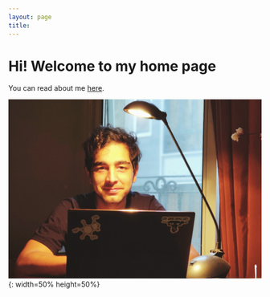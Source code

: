 ```yaml
---
layout: page
title:
---
```

Hi! Welcome to my home page
=============


You can read about me [here](http://magronox.github.io/about).

![picture of me](https://github.com/Magronox/Magronox.github.io/blob/master/images/A259.png?raw=true){: width=50% height=50%}
